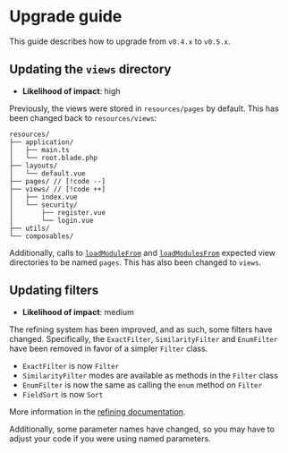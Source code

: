 # Upgrade guide

This guide describes how to upgrade from `v0.4.x` to `v0.5.x`.

## Updating the `views` directory

- **Likelihood of impact**: <span class="text-red-700 dark:text-red-300">high</span>

Previously, the views were stored in `resources/pages` by default. This has been changed back to `resources/views`:

```
resources/
├── application/
│   ├── main.ts
│   └── root.blade.php
├── layouts/
│   └── default.vue
├── pages/ // [!code --]
├── views/ // [!code ++]
│   ├── index.vue
│   └── security/
│       ├── register.vue
│       └── login.vue
├── utils/
└── composables/
```

Additionally, calls to [`loadModuleFrom`](../../api/laravel/hybridly.md#loadmodulefrom) and [`loadModulesFrom`](../../api/laravel/hybridly.md#loadmodulesfrom) expected view directories to be named `pages`. This has also been changed to `views`.

## Updating filters

- **Likelihood of impact**: <span class="text-orange-700 dark:text-orange-300">medium</span>
  
The refining system has been improved, and as such, some filters have changed. Specifically, the `ExactFilter`, `SimilarityFilter` and `EnumFilter` have been removed in favor of a simpler `Filter` class.

- `ExactFilter` is now `Filter`
- `SimilarityFilter` modes are available as methods in the `Filter` class
- `EnumFilter` is now the same as calling the `enum` method on `Filter`
- `FieldSort` is now `Sort`

More information in the [refining documentation](../refining.md#filter).

Additionally, some parameter names have changed, so you may have to adjust your code if you were using named parameters.
